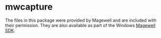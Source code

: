 # mwcapture

The files in this package were provided by Magewell and are included with their permission. They are also available
as part of the Windows [Magewell SDK](https://www.magewell.com/sdk).